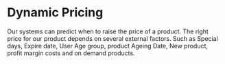 # Dynamic Pricing
Our systems can predict when to raise the price of a product. The right price for our product depends on several external factors. Such as Special days,  Expire date, User Age group, product Ageing Date, New product, profit margin costs and on demand products.
